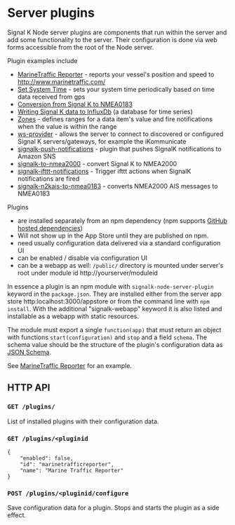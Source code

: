 # Server plugins

Signal K Node server plugins are components that run within the server and add some functionality to the server. Their configuration is done via web forms accessible from the root of the Node server.

Plugin examples include
- [MarineTraffic Reporter](https://github.com/tkurki/marinetrafficreporter) - reports your vessel's position and speed to http://www.marinetraffic.com/
- [Set System Time](https://github.com/tkurki/set-system-time) - sets your system time periodically based on time data received from gps
- [Conversion from Signal K to NMEA0183](https://github.com/SignalK/signalk-to-nmea0183)
- [Writing Signal K data to InfluxDb](https://github.com/tkurki/signalk-to-influxdb) (a database for time series)
- [Zones](https://github.com/SignalK/signalk-zones) - defines ranges for a data item's value and fire notifications when the value is within the range
- [ws-provider](https://github.com/SignalK/ws-provider-plugin) - allows the server to connect to discovered or configured Signal K servers/gateways, for example the iKommunicate
- [signalk-push-notifications](https://github.com/sbender9/signalk-push-notifications) - plugin that pushes SignalK notifications to Amazon SNS
- [signalk-to-nmea2000](https://github.com/sbender9/signalk-to-nmea2000) - convert Signal K to NMEA2000
- [signalk-ifttt-notifications](https://github.com/sbender9/signalk-ifttt-notifications) - Trigger ifttt actions when SignalK notifications are fired
- [signalk-n2kais-to-nmea0183](https://github.com/sbender9/signalk-n2kais-to-nmea0183) - converts NMEA2000 AIS messages to NMEA0183

Plugins
- are installed separately from an npm dependency (npm supports [GitHub hosted dependencies](https://docs.npmjs.com/files/package.json#github-urls))
- Will not show up in the App Store until they are published on npm.
- need usually configuration data delivered via a standard configuration UI
- can be enabled / disable via configuration UI
- can be a webapp as well: `/public/` directory is mounted under server's root under module id http://yourserver/moduleid

In essence a plugin is an npm module with `signalk-node-server-plugin` keyword in the `package.json`. They are installed either from the server app store http:localhost:3000/appstore or from the command line with `npm install`. With the additional "signalk-webapp" keyword it is also listed and installable as a webapp with static resources.

The module must export a single `function(app)` that must return an object with functions `start(configuration)` and `stop` and a field `schema`. The schema value should be the structure of the plugin's configuration data as [JSON Schema](http://json-schema.org/).

See [MarineTraffic Reporter](https://github.com/tkurki/marinetrafficreporter) for an example.

## HTTP API

### `GET /plugins/`

List of installed plugins with their configuration data.

### `GET /plugins/<pluginid`

```
{
	"enabled": false,
	"id": "marinetrafficreporter",
	"name": "Marine Traffic Reporter"
}
```

### `POST /plugins/<pluginid/configure`

Save configuration data for a plugin. Stops and starts the plugin as a side effect.
